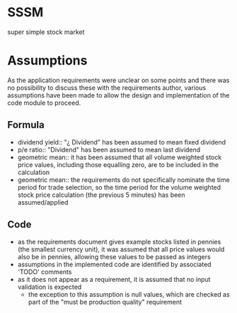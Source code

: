 # SSSM
super simple stock market

# Assumptions
As the application requirements were unclear on some points and there was no possibility to discuss these with the requirements author, various assumptions have been made to allow the design and implementation of the code module to proceed.

## Formula
* dividend yield:: "¿ Dividend" has been assumed to mean fixed dividend
* p/e ratio:: "Dividend" has been assumed to mean last dividend
* geometric mean:: it has been assumed that all volume weighted stock price values, including those equalling zero, are to be included in the calculation
* geometric mean:: the requirements do not specifically nominate the time period for trade selection, so the time period for the volume weighted stock price calculation (the previous 5 minutes) has been assumed/applied

## Code
* as the requirements document gives example stocks listed in pennies (the smallest currency unit), it was assumed that all price values would also be in pennies, allowing these values to be passed as integers
* assumptions in the implemented code are identified by associated 'TODO' comments
* as it does not appear as a requirement, it is assumed that no input validation is expected
  * the exception to this assumption is null values, which are checked as part of the "must be production quality" requirement
